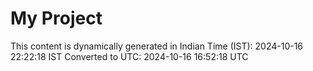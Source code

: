 # My Project

This content is dynamically generated in Indian Time (IST): 2024-10-16 22:22:18 IST
Converted to UTC: 2024-10-16 16:52:18 UTC

